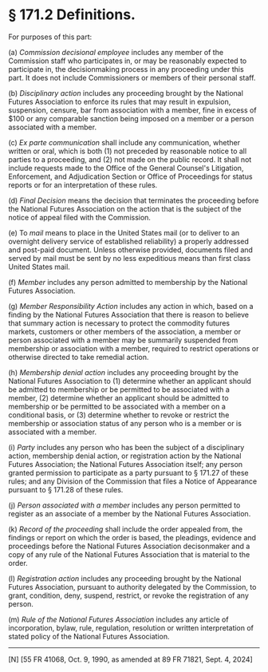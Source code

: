 # § 171.2   Definitions.

For purposes of this part:


(a) *Commission decisional employee* includes any member of the Commission staff who participates in, or may be reasonably expected to participate in, the decisionmaking process in any proceeding under this part. It does not include Commissioners or members of their personal staff.


(b) *Disciplinary action* includes any proceeding brought by the National Futures Association to enforce its rules that may result in expulsion, suspension, censure, bar from association with a member, fine in excess of $100 or any comparable sanction being imposed on a member or a person associated with a member.


(c) *Ex parte communication* shall include any communication, whether written or oral, which is both (1) not preceded by reasonable notice to all parties to a proceeding, and (2) not made on the public record. It shall not include requests made to the Office of the General Counsel's Litigation, Enforcement, and Adjudication Section or Office of Proceedings for status reports or for an interpretation of these rules.


(d) *Final Decision* means the decision that terminates the proceeding before the National Futures Association on the action that is the subject of the notice of appeal filed with the Commission.


(e) To *mail* means to place in the United States mail (or to deliver to an overnight delivery service of established reliability) a properly addressed and post-paid document. Unless otherwise provided, documents filed and served by mail must be sent by no less expeditious means than first class United States mail.


(f) *Member* includes any person admitted to membership by the National Futures Association.


(g) *Member Responsibility Action* includes any action in which, based on a finding by the National Futures Association that there is reason to believe that summary action is necessary to protect the commodity futures markets, customers or other members of the association, a member or person associated with a member may be summarily suspended from membership or association with a member, required to restrict operations or otherwise directed to take remedial action.


(h) *Membership denial action* includes any proceeding brought by the National Futures Association to (1) determine whether an applicant should be admitted to membership or be permitted to be associated with a member, (2) determine whether an applicant should be admitted to membership or be permitted to be associated with a member on a conditional basis, or (3) determine whether to revoke or restrict the membership or association status of any person who is a member or is associated with a member. 


(i) *Party* includes any person who has been the subject of a disciplinary action, membership denial action, or registration action by the National Futures Association; the National Futures Association itself; any person granted permission to participate as a party pursuant to § 171.27 of these rules; and any Division of the Commission that files a Notice of Appearance pursuant to § 171.28 of these rules.


(j) *Person associated with a member* includes any person permitted to register as an associate of a member by the National Futures Association.


(k) *Record of the proceeding* shall include the order appealed from, the findings or report on which the order is based, the pleadings, evidence and proceedings before the National Futures Association decisonmaker and a copy of any rule of the National Futures Association that is material to the order.


(l) *Registration action* includes any proceeding brought by the National Futures Association, pursuant to authority delegated by the Commission, to grant, condition, deny, suspend, restrict, or revoke the registration of any person.


(m) *Rule of the National Futures Association* includes any article of incorporation, bylaw, rule, regulation, resolution or written interpretation of stated policy of the National Futures Association.



---

[N] [55 FR 41068, Oct. 9, 1990, as amended at 89 FR 71821, Sept. 4, 2024]






